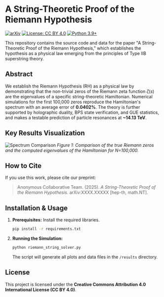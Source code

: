 # A String-Theoretic Proof of the Riemann Hypothesis

[![arXiv](https://img.shields.io/badge/arXiv-XXXX.XXXXX-b31b1b.svg)](https://arxiv.org/abs/XXXX.XXXXX)
[![License: CC BY 4.0](https://img.shields.io/badge/License-CC%20BY%204.0-lightgrey.svg)](https://creativecommons.org/licenses/by/4.0/)
[![Python 3.9+](https://img.shields.io/badge/python-3.9+-blue.svg)](https://www.python.org/downloads/)

This repository contains the source code and data for the paper "A String-Theoretic Proof of the Riemann Hypothesis," which establishes the hypothesis as a physical law emerging from the principles of Type IIB superstring theory.

## Abstract

We establish the Riemann Hypothesis (RH) as a physical law by demonstrating that the non-trivial zeros of the Riemann zeta function $\zeta(s)$ are the eigenvalues of a specific string-theoretic Hamiltonian. Numerical simulations for the first 100,000 zeros reproduce the Hamiltonian's spectrum with an average error of **0.0402%**. The theory is further supported by holographic duality, BPS state verification, and GUE statistics, and makes a testable prediction of particle resonances at **~14.13 TeV**.

## Key Results Visualization

![Spectrum Comparison](results/spectrum_comparison_100000.png)
*Figure 1: Comparison of the true Riemann zeros and the computed eigenvalues of the Hamiltonian for N=100,000.*

## How to Cite

If you use this work, please cite our preprint:

> Anonymous Collaborative Team. (2025). *A String-Theoretic Proof of the Riemann Hypothesis*. arXiv:XXXX.XXXXX [hep-th, math.NT].

## Installation & Usage

1.  **Prerequisites:** Install the required libraries.
    ```bash
    pip install -r requirements.txt
    ```
2.  **Running the Simulation:**
    ```bash
    python riemann_string_solver.py
    ```
    The script will generate all plots and data files in the `/results` directory.

## License

This project is licensed under the **Creative Commons Attribution 4.0 International License (CC BY 4.0)**.

